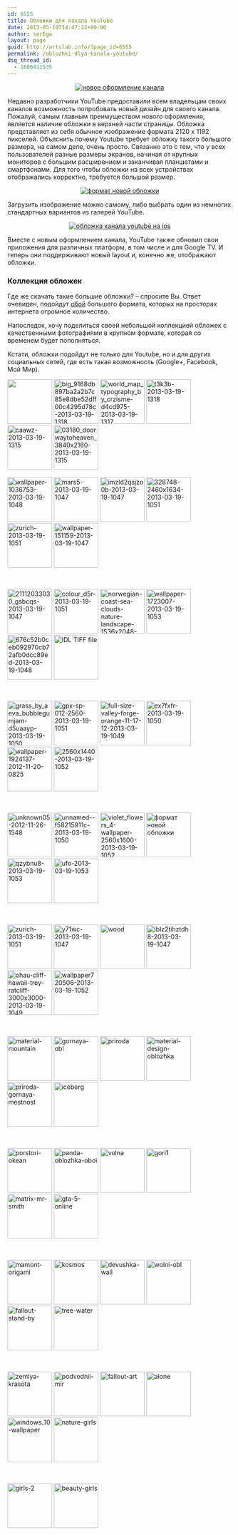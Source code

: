 ```yaml
---
id: 6555
title: Обложки для канала YouTube
date: 2013-03-19T14:47:23+00:00
author: serEga
layout: page
guid: http://artslab.info/?page_id=6555
permalink: /oblozhki-dlya-kanala-youtube/
dsq_thread_id:
  - 1606411535
---
```

<center>
  <a href="{{site.img_cdn}}/youtube_dizain_kanala.jpg" data-lightbox="img-1"><img class="aligncenter size-medium wp-image-6605" src="{{site.img_cdn}}/youtube_dizain_kanala-300x203.jpg" alt="новое оформление канала" srcset="{{site.img_cdn}}/youtube_dizain_kanala-300x203.jpg 300w, {{site.img_cdn}}/youtube_dizain_kanala-1024x695.jpg 1024w, {{site.img_cdn}}/youtube_dizain_kanala.jpg 1561w" sizes="(max-width: 300px) 100vw, 300px" /></a>
</center>

Недавно разработчики YouTube предоставили всем владельцам своих каналов возможность попробовать новый дизайн для своего канала. Пожалуй, самым главным преимуществом нового оформления, является наличие обложки в верхней части страницы. Обложка представляет из себя обычное изображение формата 2120 х 1192 пикселей. Объяснить почему Youtube требует обложку такого большого размера, на самом деле, очень просто. Связанно это с тем, что у всех пользователей разные размеры экранов, начиная от крупных мониторов с большим расширением и заканчивая планшетами и смартфонами. Для того чтобы обложки на всех устройствах отображались корректно, требуется большой размер.

<center>
  <a href="{{site.img_cdn}}/format_oblozhki.jpg" data-lightbox="img-2"><img class="aligncenter size-medium wp-image-6594" src="{{site.img_cdn}}/format_oblozhki-300x163.jpg" alt="формат новой обложки" srcset="{{site.img_cdn}}/format_oblozhki-300x163.jpg 300w, {{site.img_cdn}}/format_oblozhki.jpg 558w" sizes="(max-width: 300px) 100vw, 300px" /></a>
</center>

Загрузить изображение можно самому, либо выбрать один из немногих стандартных вариантов из галерей YouTube.

<center>
  <a href="{{site.img_cdn}}/ipad_youtube_oblozhka.jpg" data-lightbox="img-3"><img class="aligncenter size-medium wp-image-6595" src="{{site.img_cdn}}/ipad_youtube_oblozhka-300x225.jpg" alt="обложка канала youtube на ios" srcset="{{site.img_cdn}}/ipad_youtube_oblozhka-300x225.jpg 300w, {{site.img_cdn}}/ipad_youtube_oblozhka.jpg 1024w" sizes="(max-width: 300px) 100vw, 300px" /></a>
</center>

Вместе с новым оформлением канала, YouTube также обновил свои приложения для различных платформ, в том числе и для Google TV. И теперь они поддерживают новый layout и, конечно же, отображают обложки.

### Коллекция обложек

Где же скачать такие большие обложки? &#8211; спросите Вы. Ответ очевиден, подойдут [обой](http://artslab.info/category/oboi/) большего формата, которых на просторах интернета огромное количество.

Напоследок, хочу поделиться своей небольшой коллекцией обложек с качественными фотографиями в крупном формате, которая со временем будет пополняться.

Кстати, обложки подойдут не только для Youtube, но и для других социальных сетей, где есть такая возможность (Google+, Facebook, Мой Мир).


<a href='{{site.img_cdn}}/y71wc-2013-03-19-10471.jpg' data-lightbox="covers">
<img width="100" height="100" src="{{site.img_cdn}}/y71wc-2013-03-19-10471-100x100.jpg" /></a> <a href='{{site.img_cdn}}/big_9168db897ba2a2b7c85e8dbe52dff00c4295d78c-2013-03-19-1318.jpg' data-lightbox="covers"><img width="100" height="100" src="{{site.img_cdn}}/big_9168db897ba2a2b7c85e8dbe52dff00c4295d78c-2013-03-19-1318-100x100.jpg" class="attachment-thumbnail size-thumbnail" alt="big_9168db897ba2a2b7c85e8dbe52dff00c4295d78c-2013-03-19-1318" /></a> <a href='{{site.img_cdn}}/world_map_typography_by_crzisme-d4cd975-2013-03-19-1317.jpg' data-lightbox="covers"><img width="100" height="100" src="{{site.img_cdn}}/world_map_typography_by_crzisme-d4cd975-2013-03-19-1317-100x100.jpg" class="attachment-thumbnail size-thumbnail" alt="world_map_typography_by_crzisme-d4cd975-2013-03-19-1317" /></a> <a href='{{site.img_cdn}}/t3k3b-2013-03-19-1318.jpg' data-lightbox="covers"><img width="100" height="100" src="{{site.img_cdn}}/t3k3b-2013-03-19-1318-100x100.jpg" class="attachment-thumbnail size-thumbnail" alt="t3k3b-2013-03-19-1318" /></a> <a href='{{site.img_cdn}}/caawz-2013-03-19-1315.jpg' data-lightbox="covers"><img width="100" height="100" src="{{site.img_cdn}}/caawz-2013-03-19-1315-100x100.jpg" class="attachment-thumbnail size-thumbnail" alt="caawz-2013-03-19-1315" /></a> <a href='{{site.img_cdn}}/03180_doorwaytoheaven_3840x2160-2013-03-19-1315.jpg' data-lightbox="covers"><img width="100" height="100" src="{{site.img_cdn}}/03180_doorwaytoheaven_3840x2160-2013-03-19-1315-100x100.jpg" class="attachment-thumbnail size-thumbnail" alt="03180_doorwaytoheaven_3840x2160-2013-03-19-1315" /></a>



<br style="clear: both" />


<a href='{{site.img_cdn}}/wallpaper-1036753-2013-03-19-1048.jpg' data-lightbox="covers"><img width="100" height="100" src="{{site.img_cdn}}/wallpaper-1036753-2013-03-19-1048-100x100.jpg" class="attachment-thumbnail size-thumbnail" alt="wallpaper-1036753-2013-03-19-1048" /></a> <a href='{{site.img_cdn}}/mars5-2013-03-19-1047.png' data-lightbox="covers"><img width="100" height="100" src="{{site.img_cdn}}/mars5-2013-03-19-1047-100x100.png" class="attachment-thumbnail size-thumbnail" alt="mars5-2013-03-19-1047" /></a> <a href='{{site.img_cdn}}/imzld2qsjzo0b-2013-03-19-1047.jpg' data-lightbox="covers"><img width="100" height="100" src="{{site.img_cdn}}/imzld2qsjzo0b-2013-03-19-1047-100x100.jpg" class="attachment-thumbnail size-thumbnail" alt="imzld2qsjzo0b-2013-03-19-1047" /></a> <a href='{{site.img_cdn}}/328748-2460x1634-2013-03-19-1051.jpg' data-lightbox="covers"><img width="100" height="100" src="{{site.img_cdn}}/328748-2460x1634-2013-03-19-1051-100x100.jpg" class="attachment-thumbnail size-thumbnail" alt="328748-2460x1634-2013-03-19-1051" /></a> <a href='{{site.img_cdn}}/zurich-2013-03-19-10511.jpg' data-lightbox="covers"><img width="100" height="100" src="{{site.img_cdn}}/zurich-2013-03-19-10511-100x100.jpg" class="attachment-thumbnail size-thumbnail" alt="zurich-2013-03-19-1051" /></a> <a href='{{site.img_cdn}}/wallpaper-151159-2013-03-19-1047.jpg' data-lightbox="covers"><img width="100" height="100" src="{{site.img_cdn}}/wallpaper-151159-2013-03-19-1047-100x100.jpg" class="attachment-thumbnail size-thumbnail" alt="wallpaper-151159-2013-03-19-1047" /></a>


<br style="clear: both" />

<a href='{{site.img_cdn}}/21112033030_gsbcqs-2013-03-19-1047.jpg' data-lightbox="covers"><img width="100" height="100" src="{{site.img_cdn}}/21112033030_gsbcqs-2013-03-19-1047-100x100.jpg" class="attachment-thumbnail size-thumbnail" alt="21112033030_gsbcqs-2013-03-19-1047" /></a> <a href='{{site.img_cdn}}/colour_d5r-2013-03-19-1051.jpg' data-lightbox="covers"><img width="100" height="100" src="{{site.img_cdn}}/colour_d5r-2013-03-19-1051-100x100.jpg" class="attachment-thumbnail size-thumbnail" alt="colour_d5r-2013-03-19-1051" /></a> <a href='{{site.img_cdn}}/norwegian-coast-sea-clouds-nature-landscape-1536x2048-2013-03-19-1049.jpg' data-lightbox="covers"><img width="100" height="100" src="{{site.img_cdn}}/norwegian-coast-sea-clouds-nature-landscape-1536x2048-2013-03-19-1049-100x100.jpg" class="attachment-thumbnail size-thumbnail" alt="norwegian-coast-sea-clouds-nature-landscape-1536x2048-2013-03-19-1049" /></a> <a href='{{site.img_cdn}}/wallpaper-1723007-2013-03-19-1053.jpg' data-lightbox="covers"><img width="100" height="100" src="{{site.img_cdn}}/wallpaper-1723007-2013-03-19-1053-100x100.jpg" class="attachment-thumbnail size-thumbnail" alt="wallpaper-1723007-2013-03-19-1053" /></a> <a href='{{site.img_cdn}}/676c52b0ceb092970cb72afb0dcc89ed-2013-03-19-1048.jpg' data-lightbox="covers"><img width="100" height="100" src="{{site.img_cdn}}/676c52b0ceb092970cb72afb0dcc89ed-2013-03-19-1048-100x100.jpg" class="attachment-thumbnail size-thumbnail" alt="676c52b0ceb092970cb72afb0dcc89ed-2013-03-19-1048" /></a> <a href='{{site.img_cdn}}/hs-2002-11-e-full_tif_copy-2013-03-19-1048.jpg' data-lightbox="covers"><img width="100" height="100" src="{{site.img_cdn}}/hs-2002-11-e-full_tif_copy-2013-03-19-1048-100x100.jpg" class="attachment-thumbnail size-thumbnail" alt="IDL TIFF file" /></a>


<br style="clear: both" />

<a href='{{site.img_cdn}}/grass_by_aeva_bubblegumjam-d5uaayp-2013-03-19-1050.jpg' data-lightbox="covers"><img width="100" height="100" src="{{site.img_cdn}}/grass_by_aeva_bubblegumjam-d5uaayp-2013-03-19-1050-100x100.jpg" class="attachment-thumbnail size-thumbnail" alt="grass_by_aeva_bubblegumjam-d5uaayp-2013-03-19-1050" /></a> <a href='{{site.img_cdn}}/gpx-sp-012-2560-2013-03-19-1051.jpg' data-lightbox="covers"><img width="100" height="100" src="{{site.img_cdn}}/gpx-sp-012-2560-2013-03-19-1051-100x100.jpg" class="attachment-thumbnail size-thumbnail" alt="gpx-sp-012-2560-2013-03-19-1051" /></a> <a href='{{site.img_cdn}}/full-size-valley-forge-orange-11-17-12-2013-03-19-1049.jpg' data-lightbox="covers"><img width="100" height="100" src="{{site.img_cdn}}/full-size-valley-forge-orange-11-17-12-2013-03-19-1049-100x100.jpg" class="attachment-thumbnail size-thumbnail" alt="full-size-valley-forge-orange-11-17-12-2013-03-19-1049" /></a> <a href='{{site.img_cdn}}/ex7fxfr-2013-03-19-1050.jpg' data-lightbox="covers"><img width="100" height="100" src="{{site.img_cdn}}/ex7fxfr-2013-03-19-1050-100x100.jpg" class="attachment-thumbnail size-thumbnail" alt="ex7fxfr-2013-03-19-1050" /></a> <a href='{{site.img_cdn}}/wallpaper-1924137-2012-11-20-0825.jpeg' data-lightbox="covers"><img width="100" height="100" src="{{site.img_cdn}}/wallpaper-1924137-2012-11-20-0825-100x100.jpeg" class="attachment-thumbnail size-thumbnail" alt="wallpaper-1924137-2012-11-20-0825" /></a> <a href='{{site.img_cdn}}/2560x1440-2013-03-19-1052.jpg' data-lightbox="covers"><img width="100" height="100" src="{{site.img_cdn}}/2560x1440-2013-03-19-1052-100x100.jpg" class="attachment-thumbnail size-thumbnail" alt="2560x1440-2013-03-19-1052" /></a>



<br style="clear: both" />

<a href='{{site.img_cdn}}/unknown05-2012-11-26-1548.jpg' data-lightbox="covers"><img width="100" height="100" src="{{site.img_cdn}}/unknown05-2012-11-26-1548-100x100.jpg" class="attachment-thumbnail size-thumbnail" alt="unknown05-2012-11-26-1548" /></a> <a href='{{site.img_cdn}}/unnamed-f58215911c-2013-03-19-1050.jpg' data-lightbox="covers"><img width="100" height="100" src="{{site.img_cdn}}/unnamed-f58215911c-2013-03-19-1050-100x100.jpg" class="attachment-thumbnail size-thumbnail" alt="unnamed--f58215911c-2013-03-19-1050" /></a> <a href='{{site.img_cdn}}/violet_flowers_4-wallpaper-2560x1600-2013-03-19-1052.jpg' data-lightbox="covers"><img width="100" height="100" src="{{site.img_cdn}}/violet_flowers_4-wallpaper-2560x1600-2013-03-19-1052-100x100.jpg" class="attachment-thumbnail size-thumbnail" alt="violet_flowers_4-wallpaper-2560x1600-2013-03-19-1052" /></a> <a href='{{site.img_cdn}}/format_oblozhki.jpg' data-lightbox="covers"><img width="100" height="100" src="{{site.img_cdn}}/format_oblozhki-100x100.jpg" class="attachment-thumbnail size-thumbnail" alt="формат новой обложки" /></a> <a href='{{site.img_cdn}}/qzybnu8-2013-03-19-1053.jpg' data-lightbox="covers"><img width="100" height="100" src="{{site.img_cdn}}/qzybnu8-2013-03-19-1053-100x100.jpg" class="attachment-thumbnail size-thumbnail" alt="qzybnu8-2013-03-19-1053" /></a> <a href='{{site.img_cdn}}/ufo-2013-03-19-1053.jpg' data-lightbox="covers"><img width="100" height="100" src="{{site.img_cdn}}/ufo-2013-03-19-1053-100x100.jpg" class="attachment-thumbnail size-thumbnail" alt="ufo-2013-03-19-1053" /></a>


<br style="clear: both" />

<a href='{{site.img_cdn}}/zurich-2013-03-19-1051.jpg' data-lightbox="covers"><img width="100" height="100" src="{{site.img_cdn}}/zurich-2013-03-19-1051-100x100.jpg" class="attachment-thumbnail size-thumbnail" alt="zurich-2013-03-19-1051" /></a> <a href='{{site.img_cdn}}/y71wc-2013-03-19-1047.jpg' data-lightbox="covers"><img width="100" height="100" src="{{site.img_cdn}}/y71wc-2013-03-19-1047-100x100.jpg" class="attachment-thumbnail size-thumbnail" alt="y71wc-2013-03-19-1047" /></a> <a href='{{site.img_cdn}}/wood.jpeg' data-lightbox="covers"><img width="100" height="100" src="{{site.img_cdn}}/wood-100x100.jpeg" class="attachment-thumbnail size-thumbnail" alt="wood" /></a> <a href='{{site.img_cdn}}/iblz2tihztdh8-2013-03-19-1047.jpg' data-lightbox="covers"><img width="100" height="100" src="{{site.img_cdn}}/iblz2tihztdh8-2013-03-19-1047-100x100.jpg" class="attachment-thumbnail size-thumbnail" alt="iblz2tihztdh8-2013-03-19-1047" /></a> <a href='{{site.img_cdn}}/ohau-cliff-hawaii-trey-ratcliff-3000x3000-2013-03-19-1049.jpg' data-lightbox="covers"><img width="100" height="100" src="{{site.img_cdn}}/ohau-cliff-hawaii-trey-ratcliff-3000x3000-2013-03-19-1049-100x100.jpg" class="attachment-thumbnail size-thumbnail" alt="ohau-cliff-hawaii-trey-ratcliff-3000x3000-2013-03-19-1049" /></a> <a href='{{site.img_cdn}}/wallpaper720506-2013-03-19-1052.jpg' data-lightbox="covers"><img width="100" height="100" src="{{site.img_cdn}}/wallpaper720506-2013-03-19-1052-100x100.jpg" class="attachment-thumbnail size-thumbnail" alt="wallpaper720506-2013-03-19-1052" /></a>


<br style="clear: both" />

<a href='{{site.img_cdn}}/material-mountain.jpg' data-lightbox="covers"><img width="100" height="100" src="{{site.img_cdn}}/material-mountain-100x100.jpg" class="attachment-thumbnail size-thumbnail" alt="material-mountain" /></a> <a href='{{site.img_cdn}}/gornaya-obl.jpg' data-lightbox="covers"><img width="100" height="100" src="{{site.img_cdn}}/gornaya-obl-100x100.jpg" class="attachment-thumbnail size-thumbnail" alt="gornaya-obl" /></a> <a href='{{site.img_cdn}}/priroda.jpg' data-lightbox="covers"><img width="100" height="100" src="{{site.img_cdn}}/priroda-100x100.jpg" class="attachment-thumbnail size-thumbnail" alt="priroda" /></a> <a href='{{site.img_cdn}}/material-design-oblozhka.jpg' data-lightbox="covers"><img width="100" height="100" src="{{site.img_cdn}}/material-design-oblozhka-100x100.jpg" class="attachment-thumbnail size-thumbnail" alt="material-design-oblozhka" srcset="{{site.img_cdn}}/material-design-oblozhka-100x100.jpg 100w, {{site.img_cdn}}/material-design-oblozhka-300x300.jpg 300w, {{site.img_cdn}}/material-design-oblozhka-1024x1024.jpg 1024w" sizes="(max-width: 100px) 100vw, 100px" /></a> <a href='{{site.img_cdn}}/priroda-gornaya-mestnost.jpg' data-lightbox="covers"><img width="100" height="100" src="{{site.img_cdn}}/priroda-gornaya-mestnost-100x100.jpg" class="attachment-thumbnail size-thumbnail" alt="priroda-gornaya-mestnost" /></a> <a href='{{site.img_cdn}}/iceberg.jpg' data-lightbox="covers"><img width="100" height="100" src="{{site.img_cdn}}/iceberg-100x100.jpg" class="attachment-thumbnail size-thumbnail" alt="iceberg" /></a>


<br style="clear: both" />

<a href='{{site.img_cdn}}/porstori-okean.png' data-lightbox="covers"><img width="100" height="100" src="{{site.img_cdn}}/porstori-okean-100x100.png" class="attachment-thumbnail size-thumbnail" alt="porstori-okean" /></a> <a href='{{site.img_cdn}}/panda-oblozhka-oboi.jpg' data-lightbox="covers"><img width="100" height="100" src="{{site.img_cdn}}/panda-oblozhka-oboi-100x100.jpg" class="attachment-thumbnail size-thumbnail" alt="panda-oblozhka-oboi" /></a> <a href='{{site.img_cdn}}/volna.jpg' data-lightbox="covers"><img width="100" height="100" src="{{site.img_cdn}}/volna-100x100.jpg" class="attachment-thumbnail size-thumbnail" alt="volna" /></a> <a href='{{site.img_cdn}}/gori1.jpg' data-lightbox="covers"><img width="100" height="100" src="{{site.img_cdn}}/gori1-100x100.jpg" class="attachment-thumbnail size-thumbnail" alt="gori1" /></a> <a href='{{site.img_cdn}}/matrix-mr-smith.jpg' data-lightbox="covers"><img width="100" height="100" src="{{site.img_cdn}}/matrix-mr-smith-100x100.jpg" class="attachment-thumbnail size-thumbnail" alt="matrix-mr-smith" /></a> <a href='{{site.img_cdn}}/gta-5-online.jpg' data-lightbox="covers"><img width="100" height="100" src="{{site.img_cdn}}/gta-5-online-100x100.jpg" class="attachment-thumbnail size-thumbnail" alt="gta-5-online" /></a>


<br style="clear: both" />

<a href='{{site.img_cdn}}/mamont-origami.jpg' data-lightbox="covers"><img width="100" height="100" src="{{site.img_cdn}}/mamont-origami-100x100.jpg" class="attachment-thumbnail size-thumbnail" alt="mamont-origami" /></a> <a href='{{site.img_cdn}}/kosmos.jpg' data-lightbox="covers"><img width="100" height="100" src="{{site.img_cdn}}/kosmos-100x100.jpg" class="attachment-thumbnail size-thumbnail" alt="kosmos" /></a> <a href='{{site.img_cdn}}/devushka-wall.jpg' data-lightbox="covers"><img width="100" height="100" src="{{site.img_cdn}}/devushka-wall-100x100.jpg" class="attachment-thumbnail size-thumbnail" alt="devushka-wall" /></a> <a href='{{site.img_cdn}}/wolni-obl.jpg' data-lightbox="covers"><img width="100" height="100" src="{{site.img_cdn}}/wolni-obl-100x100.jpg" class="attachment-thumbnail size-thumbnail" alt="wolni-obl" /></a> <a href='{{site.img_cdn}}/fallout-stand-by.jpg' data-lightbox="covers"><img width="100" height="100" src="{{site.img_cdn}}/fallout-stand-by-100x100.jpg" class="attachment-thumbnail size-thumbnail" alt="fallout-stand-by" /></a> <a href='{{site.img_cdn}}/tree-water.jpg' data-lightbox="covers"><img width="100" height="100" src="{{site.img_cdn}}/tree-water-100x100.jpg" class="attachment-thumbnail size-thumbnail" alt="tree-water" /></a>


<br style="clear: both" />

<a href='{{site.img_cdn}}/zemlya-krasota.png' data-lightbox="covers"><img width="100" height="100" src="{{site.img_cdn}}/zemlya-krasota-100x100.png" class="attachment-thumbnail size-thumbnail" alt="zemlya-krasota" /></a> <a href='{{site.img_cdn}}/podvodnii-mir.jpg' data-lightbox="covers"><img width="100" height="100" src="{{site.img_cdn}}/podvodnii-mir-100x100.jpg" class="attachment-thumbnail size-thumbnail" alt="podvodnii-mir" /></a> <a href='{{site.img_cdn}}/fallout-art.jpg' data-lightbox="covers"><img width="100" height="100" src="{{site.img_cdn}}/fallout-art-100x100.jpg" class="attachment-thumbnail size-thumbnail" alt="fallout-art" /></a> <a href='{{site.img_cdn}}/alone.jpg' data-lightbox="covers"><img width="100" height="100" src="{{site.img_cdn}}/alone-100x100.jpg" class="attachment-thumbnail size-thumbnail" alt="alone" /></a> <a href='{{site.img_cdn}}/windows_10-wallpaper.png' data-lightbox="covers"><img width="100" height="100" src="{{site.img_cdn}}/windows_10-wallpaper-100x100.png" class="attachment-thumbnail size-thumbnail" alt="windows_10-wallpaper" /></a> <a href='{{site.img_cdn}}/nature-girls.jpg' data-lightbox="covers"><img width="100" height="100" src="{{site.img_cdn}}/nature-girls-100x100.jpg" class="attachment-thumbnail size-thumbnail" alt="nature-girls" /></a>


<br style="clear: both" />

<a href='{{site.img_cdn}}/girls-2.jpg' data-lightbox="covers"><img width="100" height="100" src="{{site.img_cdn}}/girls-2-100x100.jpg" class="attachment-thumbnail size-thumbnail" alt="girls-2" /></a> <a href='{{site.img_cdn}}/beauty-girls.jpg' data-lightbox="covers"><img width="100" height="100" src="{{site.img_cdn}}/beauty-girls-100x100.jpg" class="attachment-thumbnail size-thumbnail" alt="beauty-girls" /></a>

<br style='clear: both' />